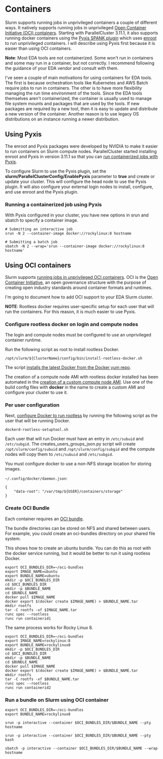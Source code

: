 # Containers

Slurm supports running jobs in unprivileged containers a couple of different ways.
It natively supports running jobs in unprivileged [Open Container Initiative (OCI) containers](https://slurm.schedmd.com/containers.html).
Starting with ParallelCluster 3.11.1, it also supports running docker containers using the [Pyxis SPANK plugin](https://github.com/NVIDIA/pyxis) which uses [enroot](https://github.com/NVIDIA/enroot) to run unprivileged containers.
I will describe using Pyxis first because it is easier than using OCI containers.

**Note**: Most EDA tools are not containerized.
Some won't run in containers and some may run in a container, but not correctly.
I recommend following the guidance of your EDA vendor and consult with them.

I've seen a couple of main motivations for using containers for EDA tools.
The first is because orchestration tools like Kubernetes and AWS Batch require jobs to run in containers.
The other is to have more flexibility managing the run time environment of the tools.
Since the EDA tools themselves aren't containerized, the container is usually used to manage file system mounts and packages that are used by the tools.
If new packages are required by a new tool, then it is easy to update and distribute a new version of the container.
Another reason is to use legacy OS distributions on an instance running a newer distribution.

## Using Pyxis

The enroot and Pyxis packages were developed by NVIDIA to make it easier to run containers on Slurm compute nodes.
ParallelCluster started installing enroot and Pyxis in version 3.11.1 so that you can [run containerized jobs with Pyxis](https://docs.aws.amazon.com/en_us/parallelcluster/latest/ug/tutorials_11_running-containerized-jobs-with-pyxis.html).

To configure Slurm to use the Pyxis plugin, set the **slurm/ParallelClusterConfig/EnablePyxis** parameter to **true** and create or update your cluster.
This will configure the head node to use the Pyxis plugin.
It will also configure your external login nodes to install, configure, and use enroot and the Pyxis plugin.

### Running a containerized job using Pyxis

With Pyxis configured in your cluster, you have new options in srun and sbatch to specify a container image.

```
# Submitting an interactive job
srun -N 2 --container-image docker://rockylinux:8 hostname

# Submitting a batch job
sbatch -N 2 --wrap='srun --container-image docker://rockylinux:8 hostname'
```

## Using OCI containers

Slurm supports [running jobs in unprivileged OCI containers](https://slurm.schedmd.com/containers.html).
OCI is the [Open Container Initiative](https://opencontainers.org/), an open governance structure with the purpose of creating open industry standards around container formats and runtimes.

I'm going to document how to add OCI support to your EDA Slurm cluster.

**NOTE**: Rootless docker requires user-specific setup for each user that will run the containers.
For this reason, it is much easier to use Pyxis.

### Configure rootless docker on login and compute nodes

The login and compute nodes must be configured to use an unprivileged container runtime.

Run the following script as root to install rootless Docker.

```
/opt/slurm/${ClusterName}/config/bin/install-rootless-docker.sh
```

The script [installs the latest Docker from the Docker yum repo](https://docs.docker.com/engine/install/rhel/).

The creation of a compute node AMI with rootless docker installed has been automated in the [creation of a custom compute node AMI](custom-amis.md).
Use one of the build config files with **docker** in the name to create a custom AMI and configure your cluster to use it.

### Per user configuration

Next, [configure Docker to run rootless](https://docs.docker.com/engine/security/rootless/) by running the following script as the user that will be running Docker.

```
dockerd-rootless-setuptool.sh
```

Each user that will run Docker must have an entry in `/etc/subuid` and `/etc/subgid`.
The creates_users_groups_json.py script will create `/opt/slurm/config/subuid` and `/opt/slurm/config/subgid` and the compute nodes will copy them to `/etc/subuid` and `/etc/subgid`.

You must configure docker to use a non-NFS storage location for storing images.

`~/.config/docker/daemon.json`:

```
{
    "data-root": "/var/tmp/${USER}/containers/storage"
}
```

### Create OCI Bundle

Each container requires an [OCI bundle](https://slurm.schedmd.com/containers.html#bundle).

The bundle directories can be stored on NFS and shared between users.
For example, you could create an oci-bundles directory on your shared file system.

This shows how to create an ubuntu bundle.
You can do this as root with the docker service running, but it would be better to run
it using rootless Docker.

```
export OCI_BUNDLES_DIR=~/oci-bundles
export IMAGE_NAME=ubuntu
export BUNDLE_NAME=ubuntu
mkdir -p $OCI_BUNDLES_DIR
cd $OCI_BUNDLES_DIR
mkdir -p $BUNDLE_NAME
cd $BUNDLE_NAME
docker pull $IMAGE_NAME
docker export $(docker create $IMAGE_NAME) > $BUNDLE_NAME.tar
mkdir rootfs
tar -C rootfs -xf $IMAGE_NAME.tar
runc spec --rootless
runc run containerid1
```

The same process works for Rocky Linux 8.

```
export OCI_BUNDLES_DIR=~/oci-bundles
export IMAGE_NAME=rockylinux:8
export BUNDLE_NAME=rockylinux8
mkdir -p $OCI_BUNDLES_DIR
cd $OCI_BUNDLES_DIR
mkdir -p $BUNDLE_NAME
cd $BUNDLE_NAME
docker pull $IMAGE_NAME
docker export $(docker create $IMAGE_NAME) > $BUNDLE_NAME.tar
mkdir rootfs
tar -C rootfs -xf $BUNDLE_NAME.tar
runc spec --rootless
runc run containerid2
```

### Run a bundle on Slurm using OCI container

```
export OCI_BUNDLES_DIR=~/oci-bundles
export BUNDLE_NAME=rockylinux8

srun -p interactive --container $OCI_BUNDLES_DIR/$BUNDLE_NAME --pty hostname

srun -p interactive --container $OCI_BUNDLES_DIR/$BUNDLE_NAME --pty bash

sbatch -p interactive --container $OCI_BUNDLES_DIR/$BUNDLE_NAME --wrap hostname
```
